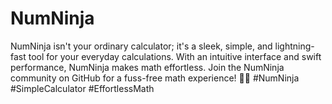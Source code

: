 # NumNinja
NumNinja isn't your ordinary calculator; it's a sleek, simple, and lightning-fast tool for your everyday calculations. With an intuitive interface and swift performance, NumNinja makes math effortless. Join the NumNinja community on GitHub for a fuss-free math experience! 🔢💨 #NumNinja #SimpleCalculator #EffortlessMath
